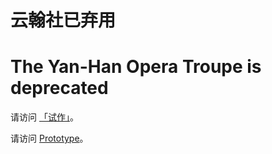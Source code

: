 # 云翰社已弃用
# The Yan-Han Opera Troupe is deprecated

请访问 [「试作」](https://prototype.sharpdotnut.top/)。

请访问 [Prototype](https://prototype.sharpdotnut.top/)。
